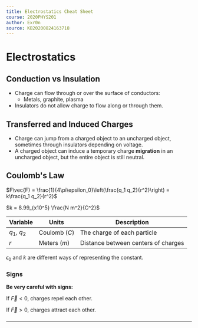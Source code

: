 ```yaml
---
title: Electrostatics Cheat Sheet
course: 2020PHYS201
author: Exr0n
source: KB20200824163718
---
```


# Electrostatics

## Conduction vs Insulation
- Charge can flow through or over the surface of conductors:
	- Metals, graphite, plasma
- Insulators do not allow charge to flow along or through them.

## Transferred and Induced Charges
- Charge can jump from a charged object to an uncharged object, sometimes through insulators depending on voltage.
- A charged object can induce a temporary charge **migration** in an uncharged object, but the entire object is still neutral.

## Coulomb's Law
$F\vec{F} = \frac{1}{4\pi\epsilon_0}\left(\frac{q_1 q_2}{r^2}\right) = k\frac{q_1 q_2}{r^2}$

$k = 8.99_{x10^5} \frac{N m^2}{C^2}$

| Variable | Units | Description |
|----------|-------|-------------|
$q_1$, $q_2$ | Coulomb ($C$) | The charge of each particle 
$r$ | Meters ($m$) | Distance between centers of charges

$\epsilon_0$ and $k$ are different ways of representing the constant.

### Signs
**Be very careful with signs:**

If $\vec{F} < 0$, charges repel each other.

If $\vec{F} > 0$, charges attract each other.

### 

---